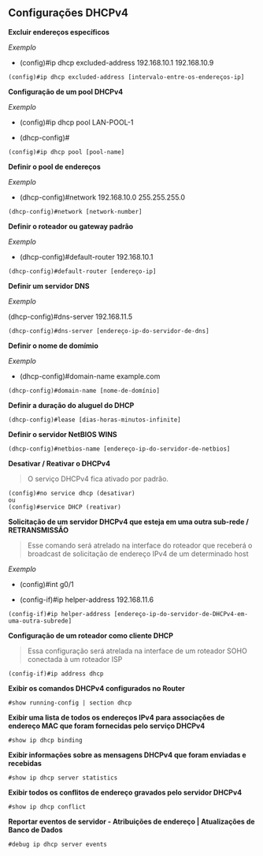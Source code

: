 ## Configurações DHCPv4

**Excluir endereços específicos**

*Exemplo*

- (config)#ip dhcp excluded-address 192.168.10.1 192.168.10.9

```
(config)#ip dhcp excluded-address [intervalo-entre-os-endereços-ip]
```

**Configuração de um pool DHCPv4**

*Exemplo* 

- (config)#ip dhcp pool LAN-POOL-1

- (dhcp-config)#

```
(config)#ip dhcp pool [pool-name]
```

**Definir o pool de endereços**

*Exemplo* 

- (dhcp-config)#network 192.168.10.0 255.255.255.0

```
(dhcp-config)#network [network-number]
```

**Definir o roteador ou gateway padrão**

*Exemplo* 

- (dhcp-config)#default-router 192.168.10.1

```
(dhcp-config)#default-router [endereço-ip]
```

**Definir um servidor DNS**

*Exemplo*

(dhcp-config)#dns-server 192.168.11.5

```
(dhcp-config)#dns-server [endereço-ip-do-servidor-de-dns]
```

**Definir o nome de domímio**

*Exemplo*

- (dhcp-config)#domain-name example.com

```
(dhcp-config)#domain-name [nome-de-domínio]
```

**Definir a duração do aluguel do DHCP**

```
(dhcp-config)#lease [dias-horas-minutos-infinite]
```

**Definir o servidor NetBIOS WINS**

```
(dhcp-config)#netbios-name [endereço-ip-do-servidor-de-netbios]
```

**Desativar / Reativar o DHCPv4**

> O serviço DHCPv4 fica ativado por padrão.

```
(config)#no service dhcp (desativar)
ou
(config)#service DHCP (reativar)
```

**Solicitação de um servidor DHCPv4 que esteja em uma outra sub-rede / RETRANSMISSÃO**

> Esse comando será atrelado na interface do roteador que receberá o broadcast de solicitação de endereço IPv4 de um determinado host

*Exemplo*

- (config)#int g0/1

- (config-if)#ip helper-address 192.168.11.6

```
(config-if)#ip helper-address [endereço-ip-do-servidor-de-DHCPv4-em-uma-outra-subrede]
```

**Configuração de um roteador como cliente DHCP**

> Essa configuração será atrelada na interface de um roteador SOHO conectada à um roteador ISP

```
(config-if)#ip address dhcp
```

**Exibir os comandos DHCPv4 configurados no Router**

```
#show running-config | section dhcp
```

**Exibir uma lista de todos os endereços IPv4 para associações de endereço MAC que foram fornecidas pelo serviço DHCPv4**

```
#show ip dhcp binding
```

**Exibir informações sobre as mensagens DHCPv4 que foram enviadas e recebidas**

```
#show ip dhcp server statistics
```

**Exibir todos os conflitos de endereço gravados pelo servidor DHCPv4**

```
#show ip dhcp conflict
```

**Reportar eventos de servidor - Atribuições de endereço | Atualizações de Banco de Dados**

```
#debug ip dhcp server events
```
